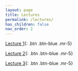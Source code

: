 ```yaml
---
layout: page
title: Lectures
permalink: /lectures/
has_children: false
nav_order: 2
---
```


[Lecture 1](https://github.com/bayreuth-politics/CI22/raw/gh-pages/docs/lectures/CI_22_Slides_Bayreuth_Week1.pdf){: .btn .btn-blue .mr-5}


[Lecture 2](https://github.com/bayreuth-politics/CI22/raw/gh-pages/docs/lectures/CI_22_Slides_Bayreuth_Week2_short.pdf){: .btn .btn-blue .mr-5}

[Lecture 3](https://github.com/bayreuth-politics/CI22/raw/gh-pages/docs/lectures/CI_22_Slides_Bayreuth_Week3.pdf){: .btn .btn-blue .mr-5}
